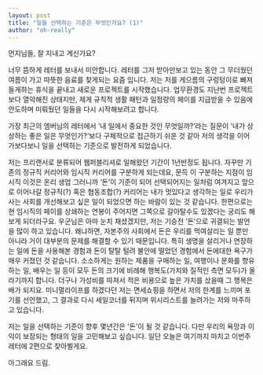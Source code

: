 ```yaml
---
layout: post
title: "일을 선택하는 기준은 무엇인가요? (1)"
author: "oh-really"
---
```


먼지님들, 잘 지내고 계신가요? 

너무  뜸하게 레터를 보내서 미안합니다. 레터를 그저 받아만보고 있는 동안 그 무더웠던 여름이 가고 따뜻한 음료를 찾게되는 요즘  입니다. 저는 저를 게으름의 구렁텅이로 빠져들게하는 휴식을 끝내고  새로운 프로젝트를 시작했습니다. 업무환경도 지난번 프로젝트보다  열악해진 상태지만, 제게 규칙적 생활 패턴과 일정량의 페이를 지급받을 수 있음에 안도하며 미뤄뒀던 일들을 다시 시작해보려고  합니다. 

가장 최근의 엠버님의 레터에서 ‘내 일에서 중요한 것인 무엇일까?’라는 질문이 ‘내가 상상하는 좋은 일은 무엇인가?’보다 구체적으로 접근하기 쉬운 것 같아 저의 생각을 이어가보다보니 일을 선택하는 기준으로 발전하게 되었습니다. 

저는  프리랜서로 분류되어 웹퍼블리셔로 일해왔던 기간이 1년반정도 됩니다. 자꾸만 기존의 정규직 커리어와 임시직 커리어를 구분하게  되는데요, 문득 이 구분하는 지점이 임시직 이것은 온리 생업 그러니까 ‘돈’이 기준이 되어 선택되어지는 일처럼 여겨지고 앞으로  이어나갈 정규직(?) 혹은 협동조합(?)  커리어는 내가 멋있다고 생각하는 일로 우리가 사는 사회를 개선해보고 싶은 일이 되었으면  하는 바람이 있는 것 같습니다. 한편으로는 현 임시직의 페이를 상쇄하는 연봉이 주어지면 그쪽으로 갈아탈수도 있겠다는 궁리도  해보게 되더라구요. 우군님은 아마 눈치 채셨겠지만, 저는 기승전 ‘돈’으로 귀결되는 발언을 많이 하고 있습니다. 왜냐하면,  자본주의 사회에서 돈은 우리를 먹여살리는 일 뿐만 아니라 거이 대부분의 문제를 해결할 수 있기 때문입니다. 특히 생명을 살리거나  연장하는 일에 돈을 사용해본 경험과 돈이 탈탈 털려 불안에 떨었던 경험에서 돈에대한 욕구가 매우 커졌던 것 같습니다. 소소하게는  원하는 제품을 구매하는 일, 여행이나 문화를 향유하는 일, 배우는 일 등이 모두 돈의 크기에 비례해 행복도(가치와 질적인 측면  모두)가 올라기까지 합니다. 더구나 가성비를 따져서 적은 비용으로 높은 가치를 샀을때 그 행복은 배가 되지요. 미니멀라이프를 하겠다던 저는 면세쇼핑을 하면서 저의 한계를 느끼며 포기를 선언했고, 그 결과로 다시 세일코너를 뒤지며 위시리스트를 늘려가는 저와 마주하고 있습니다. 

저는 일을 선택하는 기준이 향후 몇년간은 '돈'이 될 것 같습니다. 다만 우리의 욕망과 이익이 보장되는 형태의 일을 고민해보고 싶습니다. 일단 오늘은 여기까지 마치고 이번주 레터에 2편으로 찾아뵐게요. 

아그래요 드림.